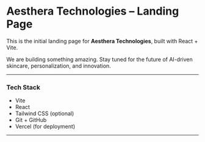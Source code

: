 # Aesthera Technologies – Landing Page

This is the initial landing page for **Aesthera Technologies**, built with React + Vite.

We are building something amazing. Stay tuned for the future of AI-driven skincare, personalization, and innovation.

---

### Tech Stack

- Vite
- React
- Tailwind CSS (optional)
- Git + GitHub
- Vercel (for deployment)

---